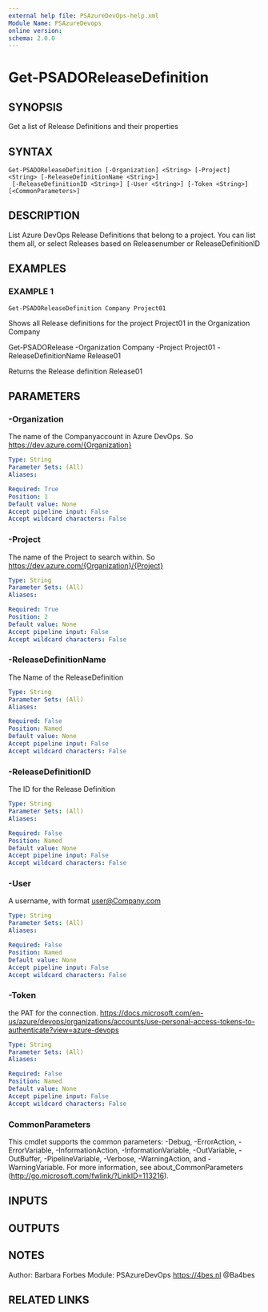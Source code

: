 ```yaml
---
external help file: PSAzureDevOps-help.xml
Module Name: PSAzureDevops
online version:
schema: 2.0.0
---
```


# Get-PSADOReleaseDefinition

## SYNOPSIS
Get a list of Release Definitions and their properties

## SYNTAX

```
Get-PSADOReleaseDefinition [-Organization] <String> [-Project] <String> [-ReleaseDefinitionName <String>]
 [-ReleaseDefinitionID <String>] [-User <String>] [-Token <String>] [<CommonParameters>]
```

## DESCRIPTION
List Azure DevOps Release Definitions that belong to a project.
You can list them all, or select Releases based on Releasenumber or ReleaseDefinitionID

## EXAMPLES

### EXAMPLE 1
```
Get-PSADOReleaseDefinition Company Project01
```

Shows all Release definitions for the project Project01 in the Organization Company

Get-PSADORelease -Organization Company -Project Project01 -ReleaseDefinitionName Release01

Returns the Release definition Release01

## PARAMETERS

### -Organization
The name of the Companyaccount in Azure DevOps.
So https://dev.azure.com/{Organization}

```yaml
Type: String
Parameter Sets: (All)
Aliases:

Required: True
Position: 1
Default value: None
Accept pipeline input: False
Accept wildcard characters: False
```

### -Project
The name of the Project to search within.
So https://dev.azure.com/{Organization}/{Project}

```yaml
Type: String
Parameter Sets: (All)
Aliases:

Required: True
Position: 2
Default value: None
Accept pipeline input: False
Accept wildcard characters: False
```

### -ReleaseDefinitionName
The Name of the ReleaseDefinition

```yaml
Type: String
Parameter Sets: (All)
Aliases:

Required: False
Position: Named
Default value: None
Accept pipeline input: False
Accept wildcard characters: False
```

### -ReleaseDefinitionID
The ID for the Release Definition

```yaml
Type: String
Parameter Sets: (All)
Aliases:

Required: False
Position: Named
Default value: None
Accept pipeline input: False
Accept wildcard characters: False
```

### -User
A username, with format user@Company.com

```yaml
Type: String
Parameter Sets: (All)
Aliases:

Required: False
Position: Named
Default value: None
Accept pipeline input: False
Accept wildcard characters: False
```

### -Token
the PAT for the connection.
https://docs.microsoft.com/en-us/azure/devops/organizations/accounts/use-personal-access-tokens-to-authenticate?view=azure-devops

```yaml
Type: String
Parameter Sets: (All)
Aliases:

Required: False
Position: Named
Default value: None
Accept pipeline input: False
Accept wildcard characters: False
```

### CommonParameters
This cmdlet supports the common parameters: -Debug, -ErrorAction, -ErrorVariable, -InformationAction, -InformationVariable, -OutVariable, -OutBuffer, -PipelineVariable, -Verbose, -WarningAction, and -WarningVariable. For more information, see about_CommonParameters (http://go.microsoft.com/fwlink/?LinkID=113216).

## INPUTS

## OUTPUTS

## NOTES
Author: Barbara Forbes
Module: PSAzureDevOps
https://4bes.nl
@Ba4bes

## RELATED LINKS
